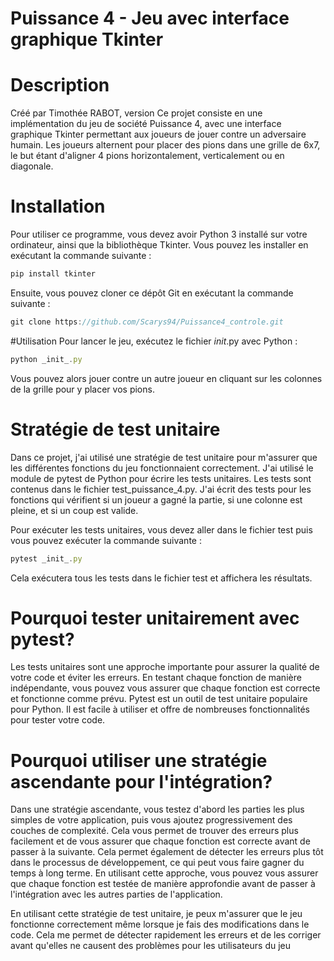 # Puissance 4 - Jeu avec interface graphique Tkinter

# Description
Créé par Timothée RABOT, version 
Ce projet consiste en une implémentation du jeu de société Puissance 4, avec une interface graphique Tkinter permettant aux joueurs de jouer contre un adversaire humain. Les joueurs alternent pour placer des pions dans une grille de 6x7, le but étant d'aligner 4 pions horizontalement, verticalement ou en diagonale.

# Installation
Pour utiliser ce programme, vous devez avoir Python 3 installé sur votre ordinateur, ainsi que la bibliothèque Tkinter. Vous pouvez les installer en exécutant la commande suivante :

```javascript
pip install tkinter
```
Ensuite, vous pouvez cloner ce dépôt Git en exécutant la commande suivante :

```javascript
git clone https://github.com/Scarys94/Puissance4_controle.git
```
#Utilisation
Pour lancer le jeu, exécutez le fichier _init_.py avec Python :


```javascript
python _init_.py
```
Vous pouvez alors jouer contre un autre joueur en cliquant sur les colonnes de la grille pour y placer vos pions.

# Stratégie de test unitaire
Dans ce projet, j'ai utilisé une stratégie de test unitaire pour m'assurer que les différentes fonctions du jeu fonctionnaient correctement. 
J'ai utilisé le module de pytest de Python pour écrire les tests unitaires. Les tests sont contenus dans le fichier test_puissance_4.py. J'ai écrit des tests pour les fonctions qui vérifient si un joueur a gagné la partie, si une colonne est pleine, et si un coup est valide.

Pour exécuter les tests unitaires, vous devez aller dans le fichier test puis vous pouvez exécuter la commande suivante :


```javascript
pytest _init_.py
```
Cela exécutera tous les tests dans le fichier test et affichera les résultats.

# Pourquoi tester unitairement avec pytest?
Les tests unitaires sont une approche importante pour assurer la qualité de votre code et éviter les erreurs. En testant chaque fonction de manière indépendante, vous pouvez vous assurer que chaque fonction est correcte et fonctionne comme prévu. Pytest est un outil de test unitaire populaire pour Python. Il est facile à utiliser et offre de nombreuses fonctionnalités pour tester votre code.

# Pourquoi utiliser une stratégie ascendante pour l'intégration?
Dans une stratégie ascendante, vous testez d'abord les parties les plus simples de votre application, puis vous ajoutez progressivement des couches de complexité. Cela vous permet de trouver des erreurs plus facilement et de vous assurer que chaque fonction est correcte avant de passer à la suivante. Cela permet également de détecter les erreurs plus tôt dans le processus de développement, ce qui peut vous faire gagner du temps à long terme. En utilisant cette approche, vous pouvez vous assurer que chaque fonction est testée de manière approfondie avant de passer à l'intégration avec les autres parties de l'application.

En utilisant cette stratégie de test unitaire, je peux m'assurer que le jeu fonctionne correctement même lorsque je fais des modifications dans le code. Cela me permet de détecter rapidement les erreurs et de les corriger avant qu'elles ne causent des problèmes pour les utilisateurs du jeu
